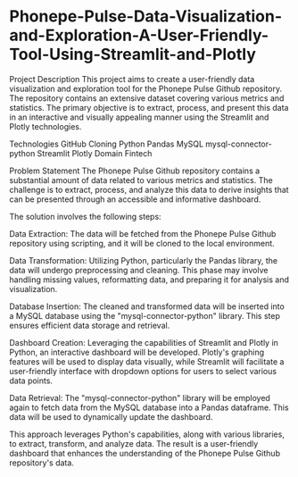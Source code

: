 # Phonepe-Pulse-Data-Visualization-and-Exploration-A-User-Friendly-Tool-Using-Streamlit-and-Plotly
Project Description
This project aims to create a user-friendly data visualization and exploration tool for the Phonepe Pulse Github repository. The repository contains an extensive dataset covering various metrics and statistics. The primary objective is to extract, process, and present this data in an interactive and visually appealing manner using the Streamlit and Plotly technologies.

Technologies
GitHub Cloning
Python
Pandas
MySQL
mysql-connector-python
Streamlit
Plotly
Domain
Fintech

Problem Statement
The Phonepe Pulse Github repository contains a substantial amount of data related to various metrics and statistics. The challenge is to extract, process, and analyze this data to derive insights that can be presented through an accessible and informative dashboard.

The solution involves the following steps:

Data Extraction: The data will be fetched from the Phonepe Pulse Github repository using scripting, and it will be cloned to the local environment.

Data Transformation: Utilizing Python, particularly the Pandas library, the data will undergo preprocessing and cleaning. This phase may involve handling missing values, reformatting data, and preparing it for analysis and visualization.

Database Insertion: The cleaned and transformed data will be inserted into a MySQL database using the "mysql-connector-python" library. This step ensures efficient data storage and retrieval.

Dashboard Creation: Leveraging the capabilities of Streamlit and Plotly in Python, an interactive dashboard will be developed. Plotly's graphing features will be used to display data visually, while Streamlit will facilitate a user-friendly interface with dropdown options for users to select various data points.

Data Retrieval: The "mysql-connector-python" library will be employed again to fetch data from the MySQL database into a Pandas dataframe. This data will be used to dynamically update the dashboard.

This approach leverages Python's capabilities, along with various libraries, to extract, transform, and analyze data. The result is a user-friendly dashboard that enhances the understanding of the Phonepe Pulse Github repository's data.


